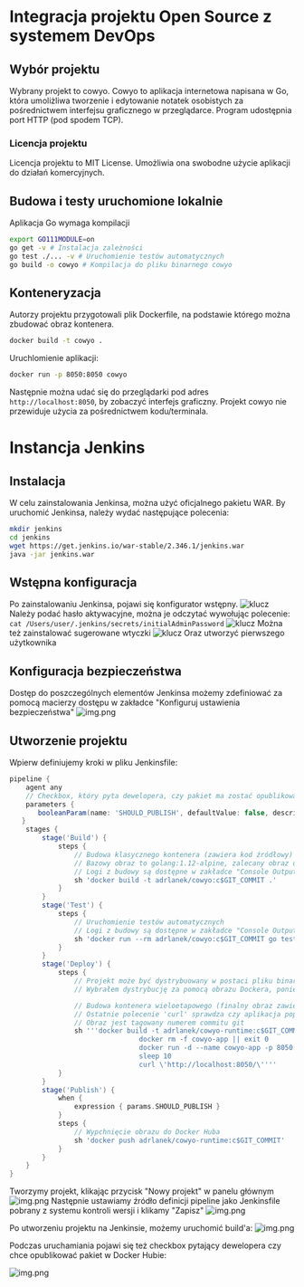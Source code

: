 # Integracja projektu Open Source z systemem DevOps

## Wybór projektu
Wybrany projekt to cowyo. Cowyo to aplikacja internetowa napisana w Go, która umoliżliwa tworzenie i edytowanie notatek osobistych za pośrednictwem interfejsu graficznego w przeglądarce. Program udostępnia port HTTP (pod spodem TCP).

### Licencja projektu
Licencja projektu to MIT License. Umożliwia ona swobodne użycie aplikacji do działań komercyjnych.

## Budowa i testy uruchomione lokalnie
Aplikacja Go wymaga kompilacji
```bash
export GO111MODULE=on
go get -v # Instalacja zależności
go test ./... -v # Uruchomienie testów automatycznych
go build -o cowyo # Kompilacja do pliku binarnego cowyo
```

## Konteneryzacja
Autorzy projektu przygotowali plik Dockerfile, na podstawie którego można zbudować obraz kontenera.
```bash
docker build -t cowyo .
```
Uruchlomienie aplikacji:
```bash
docker run -p 8050:8050 cowyo
```
Następnie można udać się do przeglądarki pod adres `http://localhost:8050`, by zobaczyć interfejs graficzny.
Projekt cowyo nie przewiduje użycia za pośrednictwem kodu/terminala.

# Instancja Jenkins
## Instalacja
W celu zainstalowania Jenkinsa, można użyć oficjalnego pakietu WAR.
By uruchomić Jenkinsa, należy wydać następujące polecenia:
```bash
mkdir jenkins
cd jenkins
wget https://get.jenkins.io/war-stable/2.346.1/jenkins.war
java -jar jenkins.war
```

## Wstępna konfiguracja
Po zainstalowaniu Jenkinsa, pojawi się konfigurator wstępny.
![klucz](screenshots/klucz.png)
Należy podać hasło aktywacyjne, można je odczytać wywołując polecenie: `cat /Users/user/.jenkins/secrets/initialAdminPassword`
![klucz](screenshots/wtyczki.png)
Można też zainstalować sugerowane wtyczki
![klucz](screenshots/uzytkownik.png)
Oraz utworzyć pierwszego użytkownika

## Konfiguracja bezpieczeństwa

Dostęp do poszczególnych elementów Jenkinsa możemy zdefiniować za pomocą macierzy dostępu w zakładce "Konfiguruj ustawienia bezpieczeństwa"
![img.png](screenshots/security.png)

## Utworzenie projektu

Wpierw definiujemy kroki w pliku Jenkinsfile:

```groovy
pipeline {
    agent any
    // Checkbox, który pyta dewelopera, czy pakiet ma zostać opublikowany w Docker Hubie.
    parameters {
       booleanParam(name: 'SHOULD_PUBLISH', defaultValue: false, description: 'Should publish?')
   }
    stages {
        stage('Build') {
            steps {
                // Budowa klasycznego kontenera (zawiera kod źródłowy)
                // Bazowy obraz to golang:1.12-alpine, zalecany obraz dla projektów w Go
                // Logi z budowy są dostępne w zakładce "Console Output" w Jenkinsie
                sh 'docker build -t adrlanek/cowyo:c$GIT_COMMIT .'
            }
        }
        stage('Test') {
            steps {
                // Uruchomienie testów automatycznych
                // Logi z budowy są dostępne w zakładce "Console Output" w Jenkinsie
                sh 'docker run --rm adrlanek/cowyo:c$GIT_COMMIT go test ./...'
            }
        }
        stage('Deploy') {
            steps {
                // Projekt może być dystrybuowany w postaci pliku binarnego jak i obrazu Dockera.
                // Wybrałem dystrybucję za pomocą obrazu Dockera, ponieważ w faktycznych środowiskach uruchomieniowych o wiele łatwiej i przewidywalniej jest dokonywać wdrożeń za pomocą ustandaryzowanych obrazów kontenerów. Pozwala to na proste wdrożenia w systemy orchestracji kontenerów (np. Kubernetes). Plik binarny jest trudniejszy do zarządzania w dużym środowisku wdrożeniowyym.

                // Budowa kontenera wieloetapowego (finalny obraz zawiera jedynie binarkę)
                // Ostatnie polecenie 'curl' sprawdza czy aplikacja poprawnie się uruchomiła
                // Obraz jest tagowany numerem commitu git
                sh '''docker build -t adrlanek/cowyo-runtime:c$GIT_COMMIT -f Dockerfile.multistage .
                                docker rm -f cowyo-app || exit 0
                                docker run -d --name cowyo-app -p 8050:8050 adrlanek/cowyo-runtime:c$GIT_COMMIT
                                sleep 10
                                curl \'http://localhost:8050/\''''
            }
        }
        stage('Publish') {
            when {
                expression { params.SHOULD_PUBLISH }
            }
            steps {
                // Wypchnięcie obrazu do Docker Huba
                sh 'docker push adrlanek/cowyo-runtime:c$GIT_COMMIT'
            }
        }
    }
}
```

Tworzymy projekt, klikając przycisk "Nowy projekt" w panelu głównym
![img.png](screenshots/projekt.png)
Następnie ustawiamy źródło definicji pipeline jako Jenkinsfile pobrany z systemu kontroli wersji i klikamy "Zapisz"
![img.png](screenshots/scm.png)


Po utworzeniu projektu na Jenkinsie, możemy uruchomić build'a:
![img.png](screenshots/run.png)

Podczas uruchamiania pojawi się też checkbox pytający dewelopera czy chce opublikować pakiet w Docker Hubie:

![img.png](screenshots/should_publish.png)